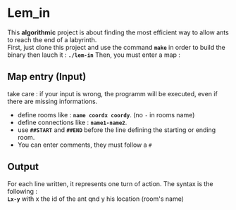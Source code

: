 # Lem_in
This **algorithmic** project is about finding the most efficient way to allow ants to reach the end of a labyrinth.  
First, just clone this project and use the command **`make`** in order to build the binary then lauch it : **`./lem-in`**
Then, you must enter a map :

## Map entry (Input)

take care : if your input is wrong, the programm will be executed, even if there are missing informations.
* define rooms like : **`name coordx coordy`**. (no `-` in rooms name)
* define connections like : **`name1-name2`**.
* use **`##START`** and **`##END`** before the line defining the starting or ending room.
* You can enter comments, they must follow a `#`

## Output

For each line written, it represents one turn of action.
The syntax is the following :  
**`Lx-y`** with x the id of the ant qnd y his location (room's name)
